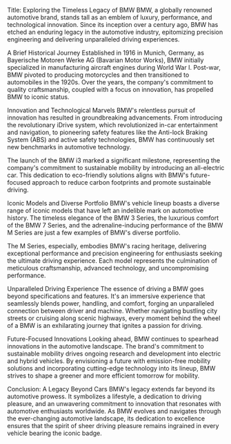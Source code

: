 Title: Exploring the Timeless Legacy of BMW
BMW, a globally renowned automotive brand, stands tall as an emblem of luxury, performance, and technological innovation. Since its inception over a century ago, BMW has etched an enduring legacy in the automotive industry, epitomizing precision engineering and delivering unparalleled driving experiences.

A Brief Historical Journey
Established in 1916 in Munich, Germany, as Bayerische Motoren Werke AG (Bavarian Motor Works), BMW initially specialized in manufacturing aircraft engines during World War I. Post-war, BMW pivoted to producing motorcycles and then transitioned to automobiles in the 1920s. Over the years, the company's commitment to quality craftsmanship, coupled with a focus on innovation, has propelled BMW to iconic status.

Innovation and Technological Marvels
BMW's relentless pursuit of innovation has resulted in groundbreaking advancements. From introducing the revolutionary iDrive system, which revolutionized in-car entertainment and navigation, to pioneering safety features like the Anti-lock Braking System (ABS) and active safety technologies, BMW has continuously set new benchmarks in automotive technology.

The launch of the BMW i3 marked a significant milestone, representing the company's commitment to sustainable mobility by introducing an all-electric car. This dedication to eco-friendly solutions aligns with BMW's future-focused approach to reduce carbon footprints and promote sustainable driving.

Iconic Models and Diverse Portfolio
BMW's vehicle lineup boasts a diverse range of iconic models that have left an indelible mark on automotive history. The timeless elegance of the BMW 3 Series, the luxurious comfort of the BMW 7 Series, and the adrenaline-inducing performance of the BMW M Series are just a few examples of BMW's diverse portfolio.

The M Series, especially, embodies BMW's racing heritage, delivering exceptional performance and precision engineering for enthusiasts seeking the ultimate driving experience. Each model represents the culmination of meticulous craftsmanship, advanced technology, and uncompromising performance.

Unparalleled Driving Experience
The essence of driving a BMW goes beyond specifications and features. It's an immersive experience that seamlessly blends power, handling, and comfort, forging an unparalleled connection between driver and machine. Whether navigating bustling city streets or cruising along scenic highways, every moment behind the wheel of a BMW is an exhilarating journey that ignites a passion for driving.

Future-Focused Innovations
Looking ahead, BMW continues to spearhead innovations in the automotive landscape. The brand's commitment to sustainable mobility drives ongoing research and development into electric and hybrid vehicles. By envisioning a future with emission-free mobility solutions and incorporating cutting-edge technology into its lineup, BMW strives to shape a greener and more efficient tomorrow for mobility.

Conclusion: A Legacy Beyond Cars
BMW's legacy extends far beyond its automotive prowess. It symbolizes a lifestyle, a dedication to driving pleasure, and an unwavering commitment to innovation that resonates with automotive enthusiasts worldwide. As BMW evolves and navigates through the ever-changing automotive landscape, its dedication to excellence ensures that the spirit of sheer driving pleasure remains ingrained in every vehicle bearing the iconic badge.


